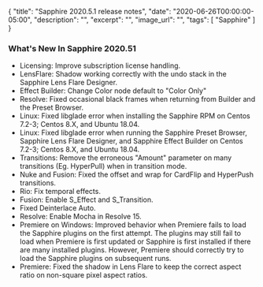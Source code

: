 {
  "title": "Sapphire 2020.5.1 release notes",
  "date": "2020-06-26T00:00:00-05:00",
  "description": "",
  "excerpt": "",
  "image_url": "",
  "tags": [
    "Sapphire"
  ]
}


### What's New In Sapphire 2020.51

* Licensing: Improve subscription license handling.
* LensFlare: Shadow working correctly with the undo stack in the Sapphire Lens Flare Designer.
* Effect Builder: Change Color node default to "Color Only"
* Resolve: Fixed occasional black frames when returning from Builder and the Preset Browser.
* Linux: Fixed libglade error when installing the Sapphire RPM on Centos 7.2-3; Centos 8.X, and Ubuntu 18.04.
* Linux: Fixed libglade error when running the Sapphire Preset Browser, Sapphire Lens Flare Designer, and Sapphire Effect Builder on Centos 7.2-3; Centos 8.X, and Ubuntu 18.04.
* Transitions: Remove the erroneous "Amount" parameter on many transitions (Eg. HyperPull) when in transition mode.
* Nuke and Fusion: Fixed the offset and wrap for CardFlip and HyperPush transitions.
* Rio: Fix temporal effects.
* Fusion: Enable S_Effect and S_Transition.
* Fixed Deinterlace Auto.
* Resolve: Enable Mocha in Resolve 15.
* Premiere on Windows: Improved behavior when Premiere fails to load the Sapphire plugins on the first attempt.  The plugins may still fail to load when Premiere is first updated or Sapphire is first installed if there are many installed plugins.  However, Premiere should correctly try to load the Sapphire plugins on subsequent runs.
* Premiere: Fixed the shadow in Lens Flare to keep the correct aspect ratio on non-square pixel aspect ratios.

